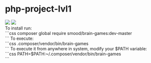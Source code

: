 # php-project-lvl1

<a href="https://codeclimate.com/github/l33tLaserdance/php-project-lvl1/maintainability">
<img src="https://api.codeclimate.com/v1/badges/5d7f931475f1ee8cd611/maintainability" /></a>

<a href="https://codeclimate.com/github/l33tLaserdance/php-project-lvl1/test_coverage">
<img src="https://api.codeclimate.com/v1/badges/5d7f931475f1ee8cd611/test_coverage" /></a>
<br>
To install run:<br>
```css
composer global require smood/brain-games:dev-master<br>
```
To execute:<br>
```css
.composer/vendor/bin/brain-games<br>
```
To execute it from anywhere in system, modify your $PATH variable:<br>
```css
PATH=$PATH:~/.composer/vendor/bin/brain-games<br>
```
